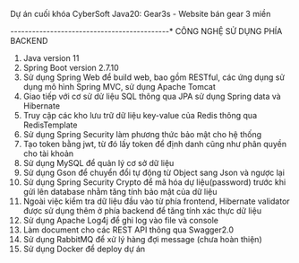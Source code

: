 Dự án cuối khóa CyberSoft Java20: Gear3s - Website bán gear 3 miền

*-*-*-*-*-*-*-*-*-*-*-*-*-*-*-*-*-*-*-*-*-*-*-*-*-*-*-*-*-*-*-*-*-*-*-*-*-*-*-*-*-*-*-*-*
CÔNG NGHỆ SỬ DỤNG PHÍA BACKEND

1. Java version 11
2. Spring Boot version 2.7.10
3. Sử dụng Spring Web để build web, bao gồm RESTful, các ứng dụng sử dụng mô hình Spring MVC, sử dụng Apache Tomcat
4. Giao tiếp với cơ sử dử liệu SQL thông qua JPA sử dụng Spring data và Hibernate
5. Truy cập các kho lưu trữ dữ liệu key-value của Redis thông qua RedisTemplate
6. Sử dụng Spring Security làm phương thức bảo mật cho hệ thống
7. Tạo token bằng jwt, từ đó lấy token để định danh cũng như phân quyền cho tài khoản
8. Sử dụng MySQL để quản lý cơ sở dữ liệu
9. Sử dụng Gson để chuyển đổi tự động từ Object sang Json và ngược lại
10. Sử dụng Spring Security Crypto để mã hóa dự liệu(password) trước khi gửi lên database nhằm tăng tính bảo mật của dữ liệu
11. Ngoài việc kiểm tra dữ liệu đầu vào từ phía frontend, Hibernate validator được sử dụng thêm ở phía backend để tăng tính xác thực dữ liệu
12. Sử dụng Apache Log4j để ghi log vào file và console
13. Làm document cho các REST API thông qua Swagger2.0
14. Sử dụng RabbitMQ để xử lý hàng đợi message (chưa hoàn thiện)
15. Sử dụng Docker để deploy dự án